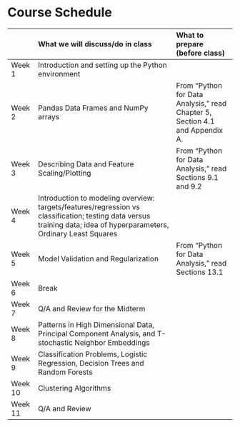 # Course Schedule

| |What we will discuss/do in class|What to prepare (before class)|
|:----|:----|:----|
|Week 1 |Introduction and setting up the Python environment| |
|Week 2|Pandas Data Frames and NumPy arrays|From “Python for Data Analysis,” read Chapter 5, Section 4.1 and Appendix A.|
|Week 3 |Describing Data and Feature Scaling/Plotting|From “Python for Data Analysis,” read Sections 9.1 and 9.2|
|Week 4|Introduction to modeling overview:  targets/features/regression vs classification; testing data versus training data; idea of hyperparameters, Ordinary Least Squares  | |
|Week 5|Model Validation and Regularization|From “Python for Data Analysis,” read Sections 13.1|
|Week 6|Break| |
|Week 7|Q/A and Review for the Midterm| |
|Week 8|Patterns in High Dimensional Data, Principal Component Analysis, and T-stochastic Neighbor Embeddings| |
|Week 9|Classification Problems, Logistic Regression, Decision Trees and Random Forests| |
|Week 10 |Clustering Algorithms| |
|Week 11|Q/A and Review| |
